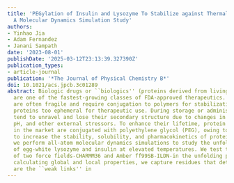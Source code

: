 ```yaml
---
title: 'PEGylation of Insulin and Lysozyme To Stabilize against Thermal Denaturation:
  A Molecular Dynamics Simulation Study'
authors:
- Yinhao Jia
- Adam Fernandez
- Janani Sampath
date: '2023-08-01'
publishDate: '2025-03-12T23:13:39.327390Z'
publication_types:
- article-journal
publication: '*The Journal of Physical Chemistry B*'
doi: 10.1021/acs.jpcb.3c01289
abstract: Biologic drugs or ``biologics'' (proteins derived from living organisms)
  are one of the fastest-growing classes of FDA-approved therapeutics. These compounds
  are often fragile and require conjugation to polymers for stabilization, with many
  proteins too ephemeral for therapeutic use. During storage or administration, proteins
  tend to unravel and lose their secondary structure due to changes in solution temperature,
  pH, and other external stressors. To enhance their lifetime, protein drugs currently
  in the market are conjugated with polyethylene glycol (PEG), owing to its ability
  to increase the stability, solubility, and pharmacokinetics of protein drugs. Here,
  we perform all-atom molecular dynamics simulations to study the unfolding process
  of egg-white lysozyme and insulin at elevated temperatures. We test the validity
  of two force fields-CHARMM36 and Amber ff99SB-ILDN-in the unfolding process. By
  calculating global and local properties, we capture residues that deteriorate first-these
  are the ``weak links'' in
---
```


